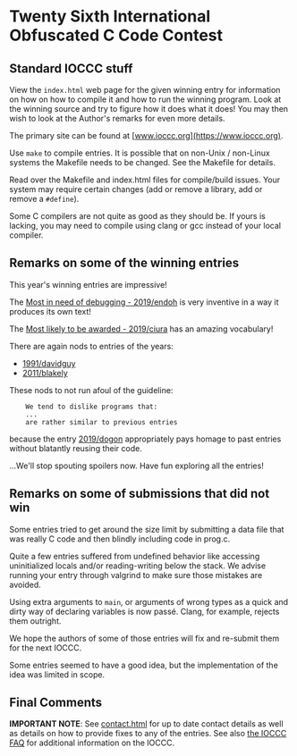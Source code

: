 # Twenty Sixth International Obfuscated C Code Contest


## Standard IOCCC stuff

View the `index.html` web page for the given winning entry for information on how
on how to compile it and how to run the winning program.
Look at the winning source and try to figure how it does what it does!
You may then wish to look at the Author's remarks for even more details.

The primary site can be found at [www.ioccc.org](https://www.ioccc.org).

Use `make` to compile entries.  It is possible that on non-Unix / non-Linux
systems the Makefile needs to be changed.  See the Makefile for details.

Read over the Makefile and index.html files for compile/build issues.  Your
system may require certain changes (add or remove a library, add or remove a
`#define`).

Some C compilers are not quite as good as they should be.  If yours is
lacking, you may need to compile using clang or gcc instead of your local
compiler.


## Remarks on some of the winning entries

This year's winning entries are impressive!

The [Most in need of debugging - 2019/endoh](endoh/index.html) is very inventive in
a way it produces its own text!

The [Most likely to be awarded - 2019/ciura](ciura/index.html) has an amazing
vocabulary!

There are again nods to entries of the years:

* [1991/davidguy](../1991/davidguy/index.html)
* [2011/blakely](../2011/blakely/index.html)

These nods to not run afoul of the guideline:

```
    We tend to dislike programs that:
    ...
    are rather similar to previous entries
```

because the entry [2019/dogon](dogon/index.html) appropriately pays homage
to past entries without blatantly reusing their code.

...We'll stop spouting spoilers now. Have fun exploring all the entries!


## Remarks on some of submissions that did not win

Some entries tried to get around the size limit by submitting a data
file that was really C code and then blindly including code in prog.c.

Quite a few entries suffered from undefined behavior like accessing
uninitialized locals and/or reading-writing below the stack.
We advise running your entry through valgrind to make sure those mistakes
are avoided.

Using extra arguments to `main`, or arguments of wrong types as a quick and dirty
way of declaring variables is now passé. Clang, for example, rejects them outright.

We hope the authors of some of those entries will fix and re-submit
them for the next IOCCC.

Some entries seemed to have a good idea, but the implementation of
the idea was limited in scope.


## Final Comments

**IMPORTANT NOTE**: See [contact.html](../contact.html) for up to date contact details
as well as details on how to provide fixes to any of the entries.
See also [the IOCCC FAQ](../faq.html) for additional information on the IOCCC.

<!--

    Copyright © 1984-2024 by Landon Curt Noll. All Rights Reserved.

    You are free to share and adapt this file under the terms of this license:

        Creative Commons Attribution-ShareAlike 4.0 International (CC BY-SA 4.0)

    For more information, see:

        https://creativecommons.org/licenses/by-sa/4.0/

-->
